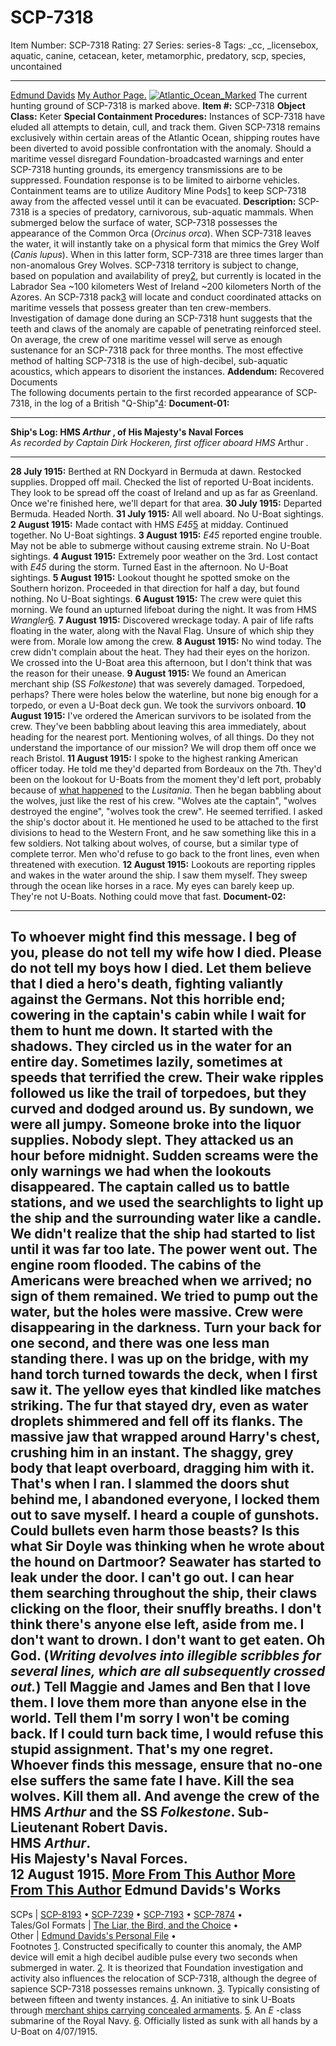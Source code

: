 # SCP-7318
Item Number: SCP-7318
Rating: 27
Series: series-8
Tags: _cc, _licensebox, aquatic, canine, cetacean, keter, metamorphic, predatory, scp, species, uncontained

---

[Edmund Davids](javascript:;)
[My Author Page.](https://scp-wiki.wikidot.com/edmund-davids-s-personal-file)
[![Atlantic_Ocean_Marked](https://scp-wiki.wdfiles.com/local--resized-images/scp-7318/Atlantic_Ocean_Marked/medium.jpg)](https://scp-wiki.wdfiles.com/local--files/scp-7318/Atlantic_Ocean_Marked)
The current hunting ground of SCP-7318 is marked above.
**Item #:** SCP-7318
**Object Class:** Keter
**Special Containment Procedures:** Instances of SCP-7318 have eluded all attempts to detain, cull, and track them. Given SCP-7318 remains exclusively within certain areas of the Atlantic Ocean, shipping routes have been diverted to avoid possible confrontation with the anomaly.
Should a maritime vessel disregard Foundation-broadcasted warnings and enter SCP-7318 hunting grounds, its emergency transmissions are to be suppressed. Foundation response is to be limited to airborne vehicles. Containment teams are to utilize Auditory Mine Pods[1](javascript:;) to keep SCP-7318 away from the affected vessel until it can be evacuated.
**Description:** SCP-7318 is a species of predatory, carnivorous, sub-aquatic mammals. When submerged below the surface of water, SCP-7318 possesses the appearance of the Common Orca (_Orcinus orca_). When SCP-7318 leaves the water, it will instantly take on a physical form that mimics the Grey Wolf (_Canis lupus_). When in this latter form, SCP-7318 are three times larger than non-anomalous Grey Wolves. SCP-7318 territory is subject to change, based on population and availability of prey[2](javascript:;), but currently is located in the Labrador Sea ~100 kilometers West of Ireland ~200 kilometers North of the Azores.
An SCP-7318 pack[3](javascript:;) will locate and conduct coordinated attacks on maritime vessels that possess greater than ten crew-members. Investigation of damage done during an SCP-7318 hunt suggests that the teeth and claws of the anomaly are capable of penetrating reinforced steel.
On average, the crew of one maritime vessel will serve as enough sustenance for an SCP-7318 pack for three months. The most effective method of halting SCP-7318 is the use of high-decibel, sub-aquatic acoustics, which appears to disorient the instances.
**Addendum:** Recovered Documents  
The following documents pertain to the first recorded appearance of SCP-7318, in the log of a British "Q-Ship"[4](javascript:;):
**Document-01:**
* * *
**Ship's Log: HMS _Arthur_ , of His Majesty's Naval Forces**  
_As recorded by Captain Dirk Hockeren, first officer aboard HMS_ Arthur _._
* * *
**28 July 1915:** Berthed at RN Dockyard in Bermuda at dawn. Restocked supplies. Dropped off mail. Checked the list of reported U-Boat incidents. They look to be spread off the coast of Ireland and up as far as Greenland. Once we're finished here, we'll depart for that area.
**30 July 1915:** Departed Bermuda. Headed North.
**31 July 1915:** All well aboard. No U-Boat sightings.
**2 August 1915:** Made contact with HMS _E45_[5](javascript:;) at midday. Continued together. No U-Boat sightings.
**3 August 1915:** _E45_ reported engine trouble. May not be able to submerge without causing extreme strain. No U-Boat sightings.
**4 August 1915:** Extremely poor weather on the 3rd. Lost contact with _E45_ during the storm. Turned East in the afternoon. No U-Boat sightings.
**5 August 1915:** Lookout thought he spotted smoke on the Southern horizon. Proceeded in that direction for half a day, but found nothing. No U-Boat sightings.
**6 August 1915:** The crew were quiet this morning. We found an upturned lifeboat during the night. It was from HMS _Wrangler_[6](javascript:;).
**7 August 1915:** Discovered wreckage today. A pair of life rafts floating in the water, along with the Naval Flag. Unsure of which ship they were from. Morale low among the crew.
**8 August 1915:** No wind today. The crew didn't complain about the heat. They had their eyes on the horizon. We crossed into the U-Boat area this afternoon, but I don't think that was the reason for their unease.
**9 August 1915:** We found an American merchant ship (SS _Folkestone_) that was severely damaged. Torpedoed, perhaps? There were holes below the waterline, but none big enough for a torpedo, or even a U-Boat deck gun. We took the survivors onboard.
**10 August 1915:** I've ordered the American survivors to be isolated from the crew. They've been babbling about leaving this area immediately, about heading for the nearest port. Mentioning wolves, of all things. Do they not understand the importance of our mission? We will drop them off once we reach Bristol.
**11 August 1915:** I spoke to the highest ranking American officer today. He told me they'd departed from Bordeaux on the 7th. They'd been on the lookout for U-Boats from the moment they'd left port, probably because of [what happened](https://en.wikipedia.org/wiki/Sinking_of_the_RMS_Lusitania) to the _Lusitania_. Then he began babbling about the wolves, just like the rest of his crew. "Wolves ate the captain", "wolves destroyed the engine", "wolves took the crew". He seemed terrified. I asked the ship's doctor about it. He mentioned he used to be attached to the first divisions to head to the Western Front, and he saw something like this in a few soldiers. Not talking about wolves, of course, but a similar type of complete terror. Men who'd refuse to go back to the front lines, even when threatened with execution.
**12 August 1915:** Lookouts are reporting ripples and wakes in the water around the ship. I saw them myself. They sweep through the ocean like horses in a race. My eyes can barely keep up. They're not U-Boats. Nothing could move that fast.
**Document-02:**
* * *
To whoever might find this message.
I beg of you, please do not tell my wife how I died. Please do not tell my boys how I died. Let them believe that I died a hero's death, fighting valiantly against the Germans. Not this horrible end; cowering in the captain's cabin while I wait for them to hunt me down.
It started with the shadows. They circled us in the water for an entire day. Sometimes lazily, sometimes at speeds that terrified the crew. Their wake ripples followed us like the trail of torpedoes, but they curved and dodged around us. By sundown, we were all jumpy. Someone broke into the liquor supplies. Nobody slept.
They attacked us an hour before midnight. Sudden screams were the only warnings we had when the lookouts disappeared. The captain called us to battle stations, and we used the searchlights to light up the ship and the surrounding water like a candle.
We didn't realize that the ship had started to list until it was far too late. The power went out. The engine room flooded. The cabins of the Americans were breached when we arrived; no sign of them remained. We tried to pump out the water, but the holes were massive.
Crew were disappearing in the darkness. Turn your back for one second, and there was one less man standing there. I was up on the bridge, with my hand torch turned towards the deck, when I first saw it. The yellow eyes that kindled like matches striking. The fur that stayed dry, even as water droplets shimmered and fell off its flanks. The massive jaw that wrapped around Harry's chest, crushing him in an instant. The shaggy, grey body that leapt overboard, dragging him with it.
That's when I ran. I slammed the doors shut behind me, I abandoned everyone, I locked them out to save myself. I heard a couple of gunshots. Could bullets even harm those beasts? Is this what Sir Doyle was thinking when he wrote about the hound on Dartmoor?
Seawater has started to leak under the door. I can't go out. I can hear them searching throughout the ship, their claws clicking on the floor, their snuffly breaths. I don't think there's anyone else left, aside from me.
I don't want to drown. I don't want to get eaten. Oh God.
(_Writing devolves into illegible scribbles for several lines, which are all subsequently crossed out._)
Tell Maggie and James and Ben that I love them. I love them more than anyone else in the world. Tell them I'm sorry I won't be coming back.
If I could turn back time, I would refuse this stupid assignment. That's my one regret.
Whoever finds this message, ensure that no-one else suffers the same fate I have. Kill the sea wolves. Kill them all. And avenge the crew of the HMS _Arthur_ and the SS _Folkestone_.
Sub-Lieutenant Robert Davis.  
HMS _Arthur_.  
His Majesty's Naval Forces.  
12 August 1915.
[More From This Author](javascript:;)
[More From This Author](javascript:;)
Edmund Davids's Works  
---  
SCPs |  [SCP-8193](/scp-8193) • [SCP-7239](/scp-7239) • [SCP-7193](/scp-7193) • [SCP-7874](/scp-7874) •  
Tales/GoI Formats |  [The Liar, the Bird, and the Choice](/the-liar-the-bird-and-the-choice) •  
Other |  [Edmund Davids's Personal File](/edmund-davids-s-personal-file) •  
Footnotes
[1](javascript:;). Constructed specifically to counter this anomaly, the AMP device will emit a high decibel audible pulse every two seconds when submerged in water.
[2](javascript:;). It is theorized that Foundation investigation and activity also influences the relocation of SCP-7318, although the degree of sapience SCP-7318 possesses remains unknown.
[3](javascript:;). Typically consisting of between fifteen and twenty instances.
[4](javascript:;). An initiative to sink U-Boats through [merchant ships carrying concealed armaments](https://en.wikipedia.org/wiki/Q-ship).
[5](javascript:;). An _E_ -class submarine of the Royal Navy.
[6](javascript:;). Officially listed as sunk with all hands by a U-Boat on 4/07/1915.